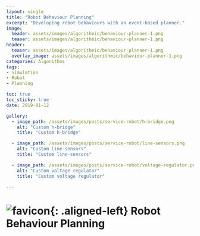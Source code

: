 ```yaml
---
layout: single
title: "Robot Behaviour Planning"
excerpt: "Developing robot behaviours with an event-based planner."
image:
  header: assets/images/algorithmic/behaviour-planner-1.png
  teaser: assets/images/algorithmic/behaviour-planner-1.png
header:
  teaser: assets/images/algorithmic/behaviour-planner-1.png
  overlay_image: assets/images/algorithmic/behaviour-planner-1.png
categories: Algorithms
tags:
- Simulation
- Robot
- Planning

toc: true
toc_sticky: true
date: 2019-01-12

gallery:
  - image_path: /assets/images/posts/service-robot/h-bridge.png
    alt: "Custom h-bridge"
    title: "Custom h-bridge"

  - image_path: /assets/images/posts/service-robot/line-sensors.png
    alt: "Custom line-sensors"
    title: "Custom line-sensors"

  - image_path: /assets/images/posts/service-robot/voltage-regulator.png
    alt: "Custom voltage regulator"
    title: "Custom voltage regulator"

---
```


# ![favicon](/assets/images/favicon.jpg){: .aligned-left} Robot Behaviour Planning
